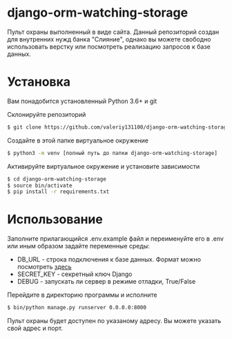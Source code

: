 # django-orm-watching-storage
Пульт охраны выполненный в виде сайта. Данный репозиторий создан для внутренних нужд банка "Слияние", однако вы можете свободно использовать верстку или посмотреть реализацию запросов к базе данных.

# Установка
Вам понадобится установленный Python 3.6+ и git

Склонируйте репозиторий
```bash
$ git clone https://github.com/valeriy131100/django-orm-watching-storage
```

Создайте в этой папке виртуальное окружение
```bash
$ python3 -m venv [полный путь до папки django-orm-watching-storage]
```

Активируйте виртуальное окружение и установите зависимости
```bash
$ cd django-orm-watching-storage
$ source bin/activate
$ pip install -r requirements.txt
```
# Использование
Заполните прилагающийся .env.example файл и переименуйте его в .env или иным образом задайте переменные среды:
* DB_URL - строка подключения к базе данных. Формат можно посмотреть [здесь](https://github.com/jacobian/dj-database-url#url-schema)
* SECRET_KEY - секретный ключ Django
* DEBUG - запускать ли сервер в режиме отладки, True/False

Перейдите в директорию программы и исполните
```bash
$ bin/python manage.py runserver 0.0.0.0:8000
```
Пульт охраны будет доступен по указаному адресу. Вы можете указать свой адрес и порт.